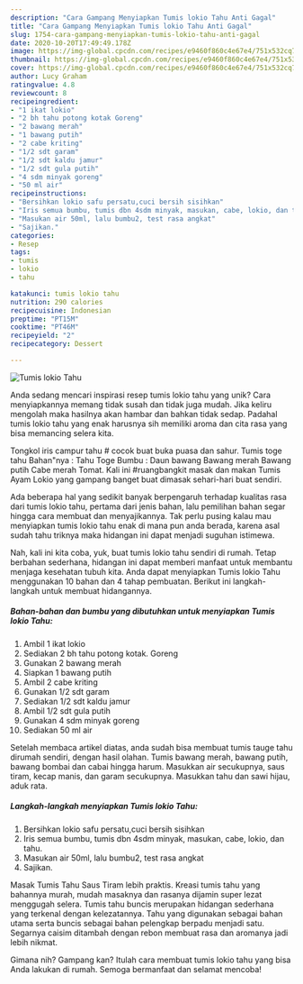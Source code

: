 ```yaml
---
description: "Cara Gampang Menyiapkan Tumis lokio Tahu Anti Gagal"
title: "Cara Gampang Menyiapkan Tumis lokio Tahu Anti Gagal"
slug: 1754-cara-gampang-menyiapkan-tumis-lokio-tahu-anti-gagal
date: 2020-10-20T17:49:49.178Z
image: https://img-global.cpcdn.com/recipes/e9460f860c4e67e4/751x532cq70/tumis-lokio-tahu-foto-resep-utama.jpg
thumbnail: https://img-global.cpcdn.com/recipes/e9460f860c4e67e4/751x532cq70/tumis-lokio-tahu-foto-resep-utama.jpg
cover: https://img-global.cpcdn.com/recipes/e9460f860c4e67e4/751x532cq70/tumis-lokio-tahu-foto-resep-utama.jpg
author: Lucy Graham
ratingvalue: 4.8
reviewcount: 8
recipeingredient:
- "1 ikat lokio"
- "2 bh tahu potong kotak Goreng"
- "2 bawang merah"
- "1 bawang putih"
- "2 cabe kriting"
- "1/2 sdt garam"
- "1/2 sdt kaldu jamur"
- "1/2 sdt gula putih"
- "4 sdm minyak goreng"
- "50 ml air"
recipeinstructions:
- "Bersihkan lokio safu persatu,cuci bersih sisihkan"
- "Iris semua bumbu, tumis dbn 4sdm minyak, masukan, cabe, lokio, dan tahu."
- "Masukan air 50ml, lalu bumbu2, test rasa angkat"
- "Sajikan."
categories:
- Resep
tags:
- tumis
- lokio
- tahu

katakunci: tumis lokio tahu 
nutrition: 290 calories
recipecuisine: Indonesian
preptime: "PT15M"
cooktime: "PT46M"
recipeyield: "2"
recipecategory: Dessert

---
```



![Tumis lokio Tahu](https://img-global.cpcdn.com/recipes/e9460f860c4e67e4/751x532cq70/tumis-lokio-tahu-foto-resep-utama.jpg)

Anda sedang mencari inspirasi resep tumis lokio tahu yang unik? Cara menyiapkannya memang tidak susah dan tidak juga mudah. Jika keliru mengolah maka hasilnya akan hambar dan bahkan tidak sedap. Padahal tumis lokio tahu yang enak harusnya sih memiliki aroma dan cita rasa yang bisa memancing selera kita.

Tongkol iris campur tahu # cocok buat buka puasa dan sahur. Tumis toge tahu Bahan&#34;nya : Tahu Toge Bumbu : Daun bawang Bawang merah Bawang putih Cabe merah Tomat. Kali ini #ruangbangkit masak dan makan Tumis Ayam Lokio yang gampang banget buat dimasak sehari-hari buat sendiri.

Ada beberapa hal yang sedikit banyak berpengaruh terhadap kualitas rasa dari tumis lokio tahu, pertama dari jenis bahan, lalu pemilihan bahan segar hingga cara membuat dan menyajikannya. Tak perlu pusing kalau mau menyiapkan tumis lokio tahu enak di mana pun anda berada, karena asal sudah tahu triknya maka hidangan ini dapat menjadi suguhan istimewa.


Nah, kali ini kita coba, yuk, buat tumis lokio tahu sendiri di rumah. Tetap berbahan sederhana, hidangan ini dapat memberi manfaat untuk membantu menjaga kesehatan tubuh kita. Anda dapat menyiapkan Tumis lokio Tahu menggunakan 10 bahan dan 4 tahap pembuatan. Berikut ini langkah-langkah untuk membuat hidangannya.

<!--inarticleads1-->

##### Bahan-bahan dan bumbu yang dibutuhkan untuk menyiapkan Tumis lokio Tahu:

1. Ambil 1 ikat lokio
1. Sediakan 2 bh tahu potong kotak. Goreng
1. Gunakan 2 bawang merah
1. Siapkan 1 bawang putih
1. Ambil 2 cabe kriting
1. Gunakan 1/2 sdt garam
1. Sediakan 1/2 sdt kaldu jamur
1. Ambil 1/2 sdt gula putih
1. Gunakan 4 sdm minyak goreng
1. Sediakan 50 ml air


Setelah membaca artikel diatas, anda sudah bisa membuat tumis tauge tahu dirumah sendiri, dengan hasil olahan. Tumis bawang merah, bawang putih, bawang bombai dan cabai hingga harum. Masukkan air secukupnya, saus tiram, kecap manis, dan garam secukupnya. Masukkan tahu dan sawi hijau, aduk rata. 

<!--inarticleads2-->

##### Langkah-langkah menyiapkan Tumis lokio Tahu:

1. Bersihkan lokio safu persatu,cuci bersih sisihkan
1. Iris semua bumbu, tumis dbn 4sdm minyak, masukan, cabe, lokio, dan tahu.
1. Masukan air 50ml, lalu bumbu2, test rasa angkat
1. Sajikan.


Masak Tumis Tahu Saus Tiram lebih praktis. Kreasi tumis tahu yang bahannya murah, mudah masaknya dan rasanya dijamin super lezat menggugah selera. Tumis tahu buncis merupakan hidangan sederhana yang terkenal dengan kelezatannya. Tahu yang digunakan sebagai bahan utama serta buncis sebagai bahan pelengkap berpadu menjadi satu. Segarnya caisim ditambah dengan rebon membuat rasa dan aromanya jadi lebih nikmat. 

Gimana nih? Gampang kan? Itulah cara membuat tumis lokio tahu yang bisa Anda lakukan di rumah. Semoga bermanfaat dan selamat mencoba!
